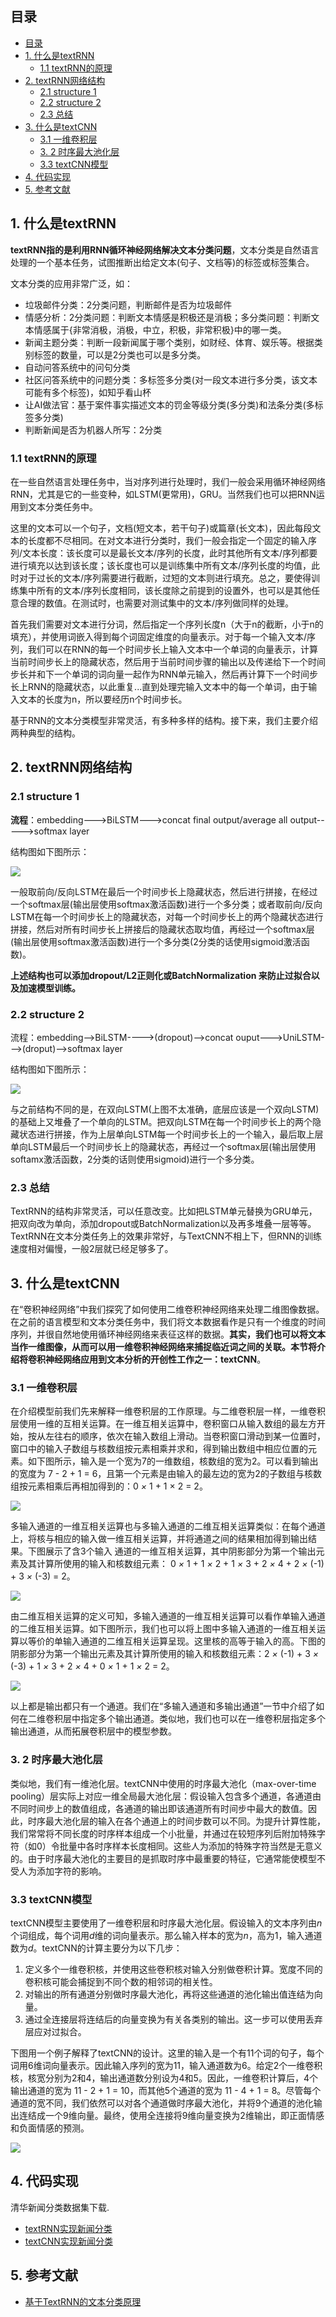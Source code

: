 ## 目录
- [目录](#目录)
- [1. 什么是textRNN](#1-什么是textrnn)
  - [1.1 textRNN的原理](#11-textrnn的原理)
- [2. textRNN网络结构](#2-textrnn网络结构)
  - [2.1 structure 1](#21-structure-1)
  - [2.2 structure 2](#22-structure-2)
  - [2.3 总结](#23-总结)
- [3. 什么是textCNN](#3-什么是textcnn)
  - [3.1 ⼀维卷积层](#31-维卷积层)
  - [3. 2 时序最⼤池化层](#3-2-时序最池化层)
  - [3.3 textCNN模型](#33-textcnn模型)
- [4. 代码实现](#4-代码实现)
- [5. 参考文献](#5-参考文献)

## 1. 什么是textRNN

**textRNN指的是利用RNN循环神经网络解决文本分类问题**，文本分类是自然语言处理的一个基本任务，试图推断出给定文本(句子、文档等)的标签或标签集合。

文本分类的应用非常广泛，如：

- 垃圾邮件分类：2分类问题，判断邮件是否为垃圾邮件
- 情感分析：2分类问题：判断文本情感是积极还是消极；多分类问题：判断文本情感属于{非常消极，消极，中立，积极，非常积极}中的哪一类。
- 新闻主题分类：判断一段新闻属于哪个类别，如财经、体育、娱乐等。根据类别标签的数量，可以是2分类也可以是多分类。
- 自动问答系统中的问句分类
- 社区问答系统中的问题分类：多标签多分类(对一段文本进行多分类，该文本可能有多个标签)，如知乎看山杯
- 让AI做法官：基于案件事实描述文本的罚金等级分类(多分类)和法条分类(多标签多分类)
- 判断新闻是否为机器人所写：2分类

### 1.1 textRNN的原理

在一些自然语言处理任务中，当对序列进行处理时，我们一般会采用循环神经网络RNN，尤其是它的一些变种，如LSTM(更常用)，GRU。当然我们也可以把RNN运用到文本分类任务中。

这里的文本可以一个句子，文档(短文本，若干句子)或篇章(长文本)，因此每段文本的长度都不尽相同。在对文本进行分类时，我们一般会指定一个固定的输入序列/文本长度：该长度可以是最长文本/序列的长度，此时其他所有文本/序列都要进行填充以达到该长度；该长度也可以是训练集中所有文本/序列长度的均值，此时对于过长的文本/序列需要进行截断，过短的文本则进行填充。总之，要使得训练集中所有的文本/序列长度相同，该长度除之前提到的设置外，也可以是其他任意合理的数值。在测试时，也需要对测试集中的文本/序列做同样的处理。

首先我们需要对文本进行分词，然后指定一个序列长度n（大于n的截断，小于n的填充），并使用词嵌入得到每个词固定维度的向量表示。对于每一个输入文本/序列，我们可以在RNN的每一个时间步长上输入文本中一个单词的向量表示，计算当前时间步长上的隐藏状态，然后用于当前时间步骤的输出以及传递给下一个时间步长并和下一个单词的词向量一起作为RNN单元输入，然后再计算下一个时间步长上RNN的隐藏状态，以此重复...直到处理完输入文本中的每一个单词，由于输入文本的长度为n，所以要经历n个时间步长。

基于RNN的文本分类模型非常灵活，有多种多样的结构。接下来，我们主要介绍两种典型的结构。

## 2. textRNN网络结构

### 2.1 structure 1

**流程**：embedding--->BiLSTM--->concat final output/average all output----->softmax layer

结构图如下图所示：

![](./images/2019-8-26_8-57-47.png)

一般取前向/反向LSTM在最后一个时间步长上隐藏状态，然后进行拼接，在经过一个softmax层(输出层使用softmax激活函数)进行一个多分类；或者取前向/反向LSTM在每一个时间步长上的隐藏状态，对每一个时间步长上的两个隐藏状态进行拼接，然后对所有时间步长上拼接后的隐藏状态取均值，再经过一个softmax层(输出层使用softmax激活函数)进行一个多分类(2分类的话使用sigmoid激活函数)。

**上述结构也可以添加dropout/L2正则化或BatchNormalization 来防止过拟合以及加速模型训练。**

### 2.2 structure 2

流程：embedding-->BiLSTM---->(dropout)-->concat ouput--->UniLSTM--->(droput)-->softmax layer

结构图如下图所示：

![](./images/2019-8-26_9-1-2.png)

与之前结构不同的是，在双向LSTM(上图不太准确，底层应该是一个双向LSTM)的基础上又堆叠了一个单向的LSTM。把双向LSTM在每一个时间步长上的两个隐藏状态进行拼接，作为上层单向LSTM每一个时间步长上的一个输入，最后取上层单向LSTM最后一个时间步长上的隐藏状态，再经过一个softmax层(输出层使用softamx激活函数，2分类的话则使用sigmoid)进行一个多分类。

### 2.3 总结

TextRNN的结构非常灵活，可以任意改变。比如把LSTM单元替换为GRU单元，把双向改为单向，添加dropout或BatchNormalization以及再多堆叠一层等等。TextRNN在文本分类任务上的效果非常好，与TextCNN不相上下，但RNN的训练速度相对偏慢，一般2层就已经足够多了。

## 3. 什么是textCNN

在“卷积神经⽹络”中我们探究了如何使⽤⼆维卷积神经⽹络来处理⼆维图像数据。在之前的语⾔模型和⽂本分类任务中，我们将⽂本数据看作是只有⼀个维度的时间序列，并很⾃然地使⽤循环神经⽹络来表征这样的数据。**其实，我们也可以将⽂本当作⼀维图像，从而可以⽤⼀维卷积神经⽹络来捕捉临近词之间的关联。本节将介绍将卷积神经⽹络应⽤到⽂本分析的开创性⼯作之⼀：textCNN**。

### 3.1 ⼀维卷积层

在介绍模型前我们先来解释⼀维卷积层的⼯作原理。与⼆维卷积层⼀样，⼀维卷积层使⽤⼀维的互相关运算。在⼀维互相关运算中，卷积窗口从输⼊数组的最左⽅开始，按从左往右的顺序，依次在输⼊数组上滑动。当卷积窗口滑动到某⼀位置时，窗口中的输⼊⼦数组与核数组按元素相乘并求和，得到输出数组中相应位置的元素。如下图所⽰，输⼊是⼀个宽为7的⼀维数组，核数组的宽为2。可以看到输出的宽度为 7 - 2 + 1 = 6，且第⼀个元素是由输⼊的最左边的宽为2的⼦数组与核数组按元素相乘后再相加得到的：0 *×* 1 + 1 × 2 = 2。 

![](./images/2019-8-26_9-35-48.png)

多输⼊通道的⼀维互相关运算也与多输⼊通道的⼆维互相关运算类似：在每个通道上，将核与相应的输⼊做⼀维互相关运算，并将通道之间的结果相加得到输出结果。下图展⽰了含3个输⼊ 通道的⼀维互相关运算，其中阴影部分为第⼀个输出元素及其计算所使⽤的输⼊和核数组元素： 0 *×* 1 + 1 *×* 2 + 1 *×* 3 + 2 *×* 4 + 2 *×* (-1) + 3 *×* (-3) = 2。 

![](./images/2019-8-26_9-38-34.png)

由⼆维互相关运算的定义可知，多输⼊通道的⼀维互相关运算可以看作单输⼊通道的⼆维互相关运算。如下图所⽰，我们也可以将上图中多输⼊通道的⼀维互相关运算以等价的单输⼊通道的⼆维互相关运算呈现。这⾥核的⾼等于输⼊的⾼。下图的阴影部分为第⼀个输出元素及其计算所使⽤的输⼊和核数组元素：2 *×* (-1) + 3 *×* (-3) + 1 *×* 3 + 2 *×* 4 + 0 *×* 1 + 1 *×* 2 = 2。 

![](./images/2019-8-26_9-52-37.png)

以上都是输出都只有⼀个通道。我们在“多输⼊通道和多输出通道”⼀节中介绍了如何在⼆维卷积层中指定多个输出通道。类似地，我们也可以在⼀维卷积层指定多个输出通道，从而拓展卷积层中的模型参数。

### 3. 2 时序最⼤池化层

类似地，我们有⼀维池化层。textCNN中使⽤的时序最⼤池化（max-over-time pooling）层实际上对应⼀维全局最⼤池化层：假设输⼊包含多个通道，各通道由不同时间步上的数值组成，各通道的输出即该通道所有时间步中最⼤的数值。因此，时序最⼤池化层的输⼊在各个通道上的时间步数可以不同。为提升计算性能，我们常常将不同⻓度的时序样本组成⼀个小批量，并通过在较短序列后附加特殊字符（如0）令批量中各时序样本⻓度相同。这些⼈为添加的特殊字符当然是⽆意义的。由于时序最⼤池化的主要⽬的是抓取时序中最重要的特征，它通常能使模型不受⼈为添加字符的影响。

### 3.3 textCNN模型

textCNN模型主要使⽤了⼀维卷积层和时序最⼤池化层。假设输⼊的⽂本序列由*n*个词组成，每个词⽤*d*维的词向量表⽰。那么输⼊样本的宽为*n*，⾼为1，输⼊通道数为*d*。textCNN的计算主要分为以下⼏步：

1. 定义多个⼀维卷积核，并使⽤这些卷积核对输⼊分别做卷积计算。宽度不同的卷积核可能会捕捉到不同个数的相邻词的相关性。
2. 对输出的所有通道分别做时序最⼤池化，再将这些通道的池化输出值连结为向量。
3. 通过全连接层将连结后的向量变换为有关各类别的输出。这⼀步可以使⽤丢弃层应对过拟合。 

下图⽤⼀个例⼦解释了textCNN的设计。这⾥的输⼊是⼀个有11个词的句⼦，每个词⽤6维词向量表⽰。因此输⼊序列的宽为11，输⼊通道数为6。给定2个⼀维卷积核，核宽分别为2和4，输出通道数分别设为4和5。因此，⼀维卷积计算后，4个输出通道的宽为 11 - 2 + 1 = 10，而其他5个通道的宽为 11 - 4 + 1 = 8。尽管每个通道的宽不同，我们依然可以对各个通道做时序最⼤池化，并将9个通道的池化输出连结成⼀个9维向量。最终，使⽤全连接将9维向量变换为2维输出，即正⾯情感和负⾯情感的预测。 

![](./images/2019-8-26_11-4-51.png)

## 4. 代码实现

清华新闻分类数据集下载.

- [textRNN实现新闻分类](./textRNN.ipynb)
- [textCNN实现新闻分类](./textCNN.ipynb)

## 5. 参考文献

- [基于TextRNN的文本分类原理](https://blog.csdn.net/sdu_hao/article/details/88080791)